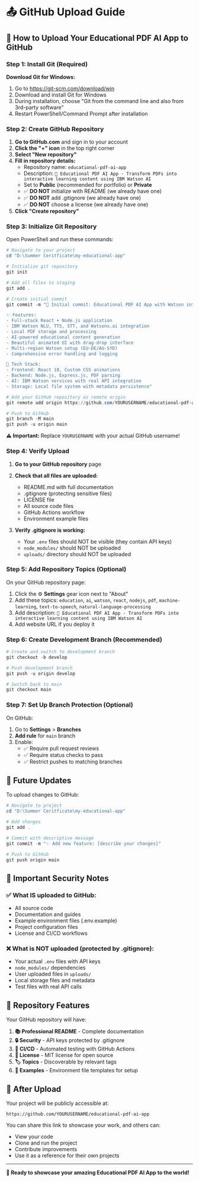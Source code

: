 # 📤 GitHub Upload Guide

## 🚀 How to Upload Your Educational PDF AI App to GitHub

### Step 1: Install Git (Required)

**Download Git for Windows:**
1. Go to https://git-scm.com/download/win
2. Download and install Git for Windows
3. During installation, choose "Git from the command line and also from 3rd-party software"
4. Restart PowerShell/Command Prompt after installation

### Step 2: Create GitHub Repository

1. **Go to GitHub.com** and sign in to your account
2. **Click the "+" icon** in the top right corner
3. **Select "New repository"**
4. **Fill in repository details:**
   - Repository name: `educational-pdf-ai-app`
   - Description: `🚀 Educational PDF AI App - Transform PDFs into interactive learning content using IBM Watson AI`
   - Set to **Public** (recommended for portfolio) or **Private**
   - ✅ **DO NOT** initialize with README (we already have one)
   - ✅ **DO NOT** add .gitignore (we already have one)
   - ✅ **DO NOT** choose a license (we already have one)
5. **Click "Create repository"**

### Step 3: Initialize Git Repository

Open PowerShell and run these commands:

```powershell
# Navigate to your project
cd "D:\Summer Ceritficate\my-educational-app"

# Initialize git repository
git init

# Add all files to staging
git add .

# Create initial commit
git commit -m "🎉 Initial commit: Educational PDF AI App with Watson integration

✨ Features:
- Full-stack React + Node.js application
- IBM Watson NLU, TTS, STT, and Watsonx.ai integration
- Local PDF storage and processing
- AI-powered educational content generation
- Beautiful animated UI with drag-drop interface
- Multi-region Watson setup (EU-DE/AU-SYD)
- Comprehensive error handling and logging

🔧 Tech Stack:
- Frontend: React 18, Custom CSS animations
- Backend: Node.js, Express.js, PDF parsing
- AI: IBM Watson services with real API integration
- Storage: Local file system with metadata persistence"

# Add your GitHub repository as remote origin
git remote add origin https://github.com/YOURUSERNAME/educational-pdf-ai-app.git

# Push to GitHub
git branch -M main
git push -u origin main
```

**⚠️ Important:** Replace `YOURUSERNAME` with your actual GitHub username!

### Step 4: Verify Upload

1. **Go to your GitHub repository** page
2. **Check that all files are uploaded:**
   - README.md with full documentation
   - .gitignore (protecting sensitive files)
   - LICENSE file
   - All source code files
   - GitHub Actions workflow
   - Environment example files

3. **Verify .gitignore is working:**
   - Your `.env` files should NOT be visible (they contain API keys)
   - `node_modules/` should NOT be uploaded
   - `uploads/` directory should NOT be uploaded

### Step 5: Add Repository Topics (Optional)

On your GitHub repository page:
1. Click the ⚙️ **Settings** gear icon next to "About"
2. Add these topics: `education`, `ai`, `watson`, `react`, `nodejs`, `pdf`, `machine-learning`, `text-to-speech`, `natural-language-processing`
3. Add description: `🚀 Educational PDF AI App - Transform PDFs into interactive learning content using IBM Watson AI`
4. Add website URL if you deploy it

### Step 6: Create Development Branch (Recommended)

```powershell
# Create and switch to development branch
git checkout -b develop

# Push development branch
git push -u origin develop

# Switch back to main
git checkout main
```

### Step 7: Set Up Branch Protection (Optional)

On GitHub:
1. Go to **Settings** > **Branches**
2. **Add rule** for `main` branch
3. Enable:
   - ✅ Require pull request reviews
   - ✅ Require status checks to pass
   - ✅ Restrict pushes to matching branches

## 🔄 Future Updates

To upload changes to GitHub:

```powershell
# Navigate to project
cd "D:\Summer Ceritficate\my-educational-app"

# Add changes
git add .

# Commit with descriptive message
git commit -m "✨ Add new feature: [describe your changes]"

# Push to GitHub
git push origin main
```

## 🚨 Important Security Notes

### ✅ What IS uploaded to GitHub:
- All source code
- Documentation and guides
- Example environment files (.env.example)
- Project configuration files
- License and CI/CD workflows

### ❌ What is NOT uploaded (protected by .gitignore):
- Your actual `.env` files with API keys
- `node_modules/` dependencies
- User uploaded files in `uploads/`
- Local storage files and metadata
- Test files with real API calls

## 🎯 Repository Features

Your GitHub repository will have:

1. **📚 Professional README** - Complete documentation
2. **🔒 Security** - API keys protected by .gitignore
3. **🤖 CI/CD** - Automated testing with GitHub Actions
4. **📄 License** - MIT license for open source
5. **🏷️ Topics** - Discoverable by relevant tags
6. **🌟 Examples** - Environment file templates for setup

## 🎉 After Upload

Your project will be publicly accessible at:
```
https://github.com/YOURUSERNAME/educational-pdf-ai-app
```

You can share this link to showcase your work, and others can:
- View your code
- Clone and run the project
- Contribute improvements
- Use it as a reference for their own projects

---

**🚀 Ready to showcase your amazing Educational PDF AI App to the world!**
